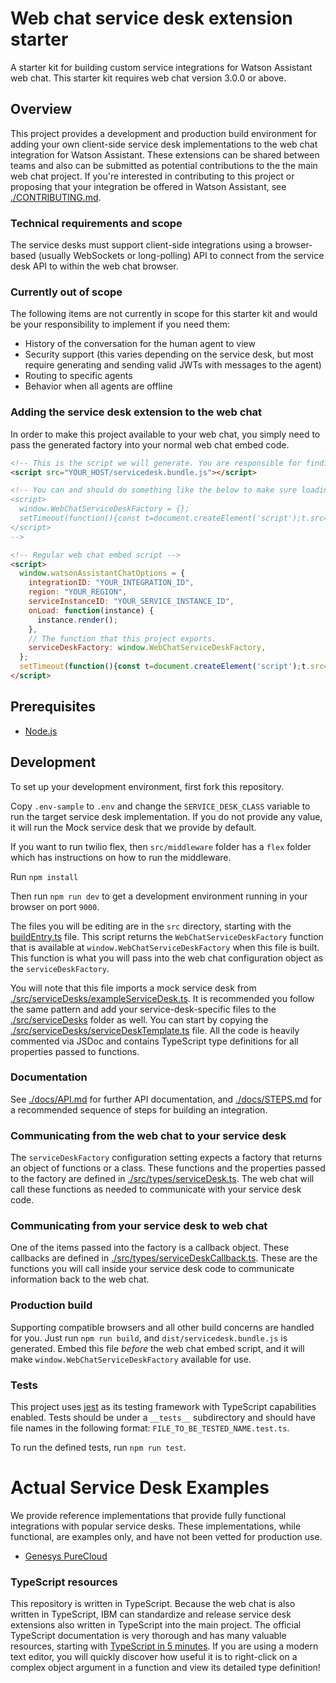 # Web chat service desk extension starter

A starter kit for building custom service integrations for Watson Assistant web chat. This starter kit requires web chat version 3.0.0 or above.

## Overview

This project provides a development and production build environment for adding your own client-side service desk implementations to the web chat integration for Watson Assistant. These extensions can be shared between teams and also can be submitted as potential contributions to the the main web chat project. If you're interested in contributing to this project or proposing that your integration be offered in Watson Assistant, see [./CONTRIBUTING.md](./CONTRIBUTING.md).

### Technical requirements and scope

The service desks must support client-side integrations using a browser-based (usually WebSockets or long-polling) API to connect from the service desk API to within the web chat browser.

### Currently out of scope

The following items are not currently in scope for this starter kit and would be your responsibility to implement if you need them:

- History of the conversation for the human agent to view
- Security support (this varies depending on the service desk, but most require generating and sending valid JWTs with messages to the agent)
- Routing to specific agents
- Behavior when all agents are offline

### Adding the service desk extension to the web chat

In order to make this project available to your web chat, you simply need to pass the generated factory into your normal web chat embed code.

```html
<!-- This is the script we will generate. You are responsible for finding a place to host it. -->
<script src="YOUR_HOST/servicedesk.bundle.js"></script>

<!-- You can and should do something like the below to make sure loading the script is non-blocking.
<script>
  window.WebChatServiceDeskFactory = {};
  setTimeout(function(){const t=document.createElement('script');t.src='YOUR_HOST/servicedesk.bundle.js';document.head.appendChild(t);});
</script>
-->

<!-- Regular web chat embed script -->
<script>
  window.watsonAssistantChatOptions = {
    integrationID: "YOUR_INTEGRATION_ID",
    region: "YOUR_REGION",
    serviceInstanceID: "YOUR_SERVICE_INSTANCE_ID",
    onLoad: function(instance) {
      instance.render();
    },
    // The function that this project exports.
    serviceDeskFactory: window.WebChatServiceDeskFactory,
  };
  setTimeout(function(){const t=document.createElement('script');t.src='https://web-chat.global.assistant.watson.appdomain.cloud/loadWatsonAssistantChat.js';document.head.appendChild(t);});
</script>
```

## Prerequisites

- [Node.js](https://nodejs.org/en/download/)

## Development

To set up your development environment, first fork this repository. 

Copy `.env-sample` to `.env` and change the `SERVICE_DESK_CLASS` variable to run the target service desk implementation. If you do not provide any value, it will run the Mock service desk that we provide by default.

If you want to run twilio flex, then `src/middleware` folder has a `flex` folder which has instructions on how to run the middleware.

Run `npm install` 

Then run `npm run dev` to get a development environment running in your browser on port `9000`.

The files you will be editing are in the `src` directory, starting with the [buildEntry.ts](./src/buildEntry.ts) file. This script returns the `WebChatServiceDeskFactory` function that is available at `window.WebChatServiceDeskFactory` when this file is built. This function is what you will pass into the web chat configuration object as the `serviceDeskFactory`.

You will note that this file imports a mock service desk from [./src/serviceDesks/exampleServiceDesk.ts](./src/serviceDesks/exampleServiceDesk.ts). It is recommended you follow the same pattern and add your service-desk-specific files to the [./src/serviceDesks](./src/serviceDesks) folder as well. You can start by copying the [./src/serviceDesks/serviceDeskTemplate.ts](./src/serviceDesks/serviceDeskTemplate.ts) file. All the code is heavily commented via JSDoc and contains TypeScript type definitions for all properties passed to functions.

### Documentation

See [./docs/API.md](./docs/API.md) for further API documentation, and [./docs/STEPS.md](./docs/STEPS.md) for a recommended sequence of steps for building an integration.  

### Communicating from the web chat to your service desk

The `serviceDeskFactory` configuration setting expects a factory that returns an object of functions or a class. These functions and the properties passed to the factory are defined in [./src/types/serviceDesk.ts](./src/types/serviceDesk.ts). The web chat will call these functions as needed to communicate with your service desk code.

### Communicating from your service desk to web chat

One of the items passed into the factory is a callback object. These callbacks are defined in [./src/types/serviceDeskCallback.ts](./src/types/serviceDeskCallback.ts). These are the functions you will call inside your service desk code to communicate information back to the web chat.

### Production build

Supporting compatible browsers and all other build concerns are handled for you. Just run `npm run build`, and `dist/servicedesk.bundle.js` is generated. Embed this file *before* the web chat embed script, and it will make `window.WebChatServiceDeskFactory` available for use.

### Tests

This project uses [jest](https://jestjs.io/) as its testing framework with TypeScript capabilities enabled. Tests should be under a `__tests__` subdirectory and should have file names in the following format: `FILE_TO_BE_TESTED_NAME.test.ts`.

To run the defined tests, run `npm run test`.

# Actual Service Desk Examples
We provide reference implementations that provide fully functional integrations with popular service desks. 
These implementations, while functional, are examples only, and have not been vetted for production use.
- [Genesys PureCloud](https://github.com/watson-developer-cloud/assistant-web-chat-service-desk-starter/tree/main/src/actualServiceDeskExamples/genesysPureCloud)  

### TypeScript resources

This repository is written in TypeScript. Because the web chat is also written in TypeScript, IBM can standardize and release service desk extensions also written in TypeScript into the main project. The official TypeScript documentation is very thorough and has many valuable resources, starting with [TypeScript in 5 minutes](https://www.typescriptlang.org/docs/handbook/typescript-in-5-minutes.html). If you are using a modern text editor, you will quickly discover how useful it is to right-click on a complex object argument in a function and view its detailed type definition!
